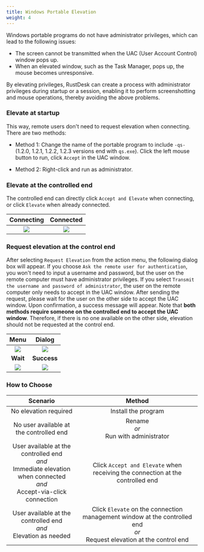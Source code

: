 ```yaml
---
title: Windows Portable Elevation
weight: 4
---
```


Windows portable programs do not have administrator privileges, which can lead to the following issues:

- The screen cannot be transmitted when the UAC (User Account Control) window pops up.
- When an elevated window, such as the Task Manager, pops up, the mouse becomes unresponsive.

By elevating privileges, RustDesk can create a process with administrator privileges during startup or a session, enabling it to perform screenshotting and mouse operations, thereby avoiding the above problems.

### Elevate at startup

This way, remote users don't need to request elevation when connecting. There are two methods:

* Method 1: Change the name of the portable program to include `-qs-` (1.2.0, 1.2.1, 1.2.2, 1.2.3 versions end with `qs.exe`). Click the left mouse button to run, click `Accept` in the UAC window.

* Method 2: Right-click and run as administrator.

### Elevate at the controlled end

The controlled end can directly click `Accept and Elevate` when connecting, or click `Elevate` when already connected.

| Connecting | Connected |
| :---: | :---: |
| ![](/docs/en/client/Windows%20Portable%20Elevation/images/cm_unauth.jpg) | ![](/docs/en/client/Windows%20Portable%20Elevation/images/cm_auth.jpg) |

### Request elevation at the control end

After selecting `Request Elevation` from the action menu, the following dialog box will appear. If you choose `Ask the remote user for authentication`, you won't need to input a username and password, but the user on the remote computer must have administrator privileges. If you select `Transmit the username and password of administrator`, the user on the remote computer only needs to accept in the UAC window. After sending the request, please wait for the user on the other side to accept the UAC window. Upon confirmation, a success message will appear. Note that **both methods require someone on the controlled end to accept the UAC window**. Therefore, if there is no one available on the other side, elevation should not be requested at the control end.

| Menu | Dialog |
| :---: | :---: |
| ![](/docs/en/client/Windows%20Portable%20Elevation/images/menu.png) | ![](/docs/en/client/Windows%20Portable%20Elevation/images/dialog.png) |
| **Wait** | **Success** |
| ![](/docs/en/client/Windows%20Portable%20Elevation/images/wait.png) | ![](/docs/en/client/Windows%20Portable%20Elevation/images/success.png) |

### How to Choose

| Scenario | Method |
| :---: | :---: |
| No elevation required | Install the program |
| No user available at the controlled end | Rename<br/>*or*<br/> Run with administrator |
| User available at the controlled end<br/>*and*<br/> Immediate elevation when connected<br/>*and*<br/> Accept-via-click connection | Click `Accept and Elevate` when receiving the connection at the controlled end |
| User available at the controlled end<br/>*and*<br/> Elevation as needed | Click `Elevate` on the connection management window at the controlled end<br/>*or*<br/> Request elevation at the control end |
